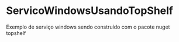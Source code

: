 # ServicoWindowsUsandoTopShelf
Exemplo de serviço windows sendo construído com o pacote nuget topshelf

